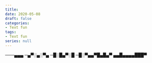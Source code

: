```yaml
---
title: 
date: 2020-05-08
draft: false
categories:
- Text fun
tags:
- Text fun
series: null
---
```

───▄▄▄
─▄▀░▄░▀▄
─█░█▄▀░█
─█░▀▄▄▀█▄█▄▀
▄▄█▄▄▄▄███▀
